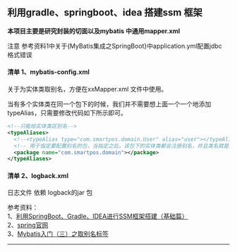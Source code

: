 利用gradle、springboot、idea 搭建ssm 框架
---
**本项目主要是研究封装的切面以及mybatis 中通用mapper.xml** 

注意 参考资料1中关于{MyBatis集成之SpringBoot}中application.yml配置jdbc 格式错误
#### 清单 1、mybatis-config.xml
关于为实体类取别名，方便在xxMapper.xml 文件中使用。

当有多个实体类在同一个包下的时候，我们并不需要想上面一个一个地添加typeAlias，只需要修改代码如下所示即可。
```xml
<!--只能给实体类区别名-->
<typeAliases>
  <!--<typeAlias type="com.smartpos.domain.User" alias="user"></typeAlias>-->
  <!-- 用于指定要配置别名的包，当指定之后，该包下的实体类都会注册别名，并且类名就是别名，不再区分大小写-->
  <package name="com.smartpos.domain"></package>
</typeAliases>

```
#### 清单 2、logback.xml
日志文件
依赖 logback的jar 包



参考资料：<br/>
1、[利用SpringBoot、Gradle、IDEA进行SSM框架搭建（基础篇）](http://97uncle.cn/?p=64)<br/>
2、[spring官网](https://spring.io/projects)<br/>
3、[Mybatis入门（三）之取别名标签](https://blog.csdn.net/stevensam_lin/article/details/82113006)<br/>

---------------------------------------





